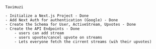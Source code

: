     Tavimuzi

    - Initialize a Next.js Project - Done
    - Add Next Auth for authentication (Google) - Done
    - Create the Schema for User, ActiveStream, Upvotes - Done
    - Create the API Endpoints - Done
        - users can add stream
        - users upvote/cancel upvote on streams
        - Lets everyone fetch the cirrent streams (wih their upvotes)